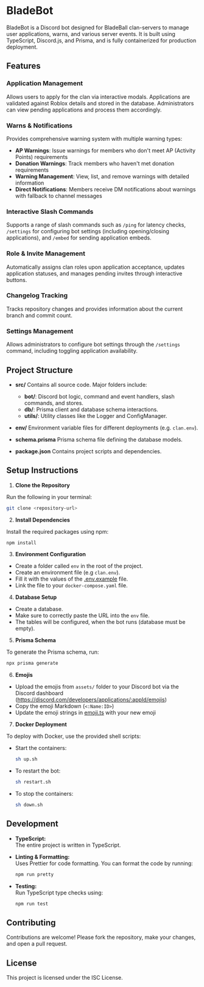 # BladeBot

BladeBot is a Discord bot designed for BladeBall clan-servers to manage user applications, warns, and various server events. It is built using TypeScript, Discord.js, and Prisma, and is fully containerized for production deployment.

## Features

### Application Management

Allows users to apply for the clan via interactive modals. Applications are validated against Roblox details and stored in the database. Administrators can view pending applications and process them accordingly.

### Warns & Notifications

Provides comprehensive warning system with multiple warning types:

- **AP Warnings**: Issue warnings for members who don't meet AP (Activity Points) requirements
- **Donation Warnings**: Track members who haven't met donation requirements
- **Warning Management**: View, list, and remove warnings with detailed information
- **Direct Notifications**: Members receive DM notifications about warnings with fallback to channel messages

### Interactive Slash Commands

Supports a range of slash commands such as `/ping` for latency checks, `/settings` for configuring bot settings (including opening/closing applications), and `/embed` for sending application embeds.

### Role & Invite Management

Automatically assigns clan roles upon application acceptance, updates application statuses, and manages pending invites through interactive buttons.

### Changelog Tracking

Tracks repository changes and provides information about the current branch and commit count.

### Settings Management

Allows administrators to configure bot settings through the `/settings` command, including toggling application availability.

## Project Structure

- **src/**
  Contains all source code. Major folders include:
  - **bot/**: Discord bot logic, command and event handlers, slash commands, and stores.
  - **db/**: Prisma client and database schema interactions.
  - **utils/**: Utility classes like the Logger and ConfigManager.
- **env/**
  Environment variable files for different deployments (e.g. `clan.env`).

- **schema.prisma**
  Prisma schema file defining the database models.

- **package.json**
  Contains project scripts and dependencies.

## Setup Instructions

1. **Clone the Repository**

Run the following in your terminal:

```bash
git clone <repository-url>
```

2. **Install Dependencies**

Install the required packages using npm:

```bash
npm install
```

3. **Environment Configuration**

- Create a folder called `env` in the root of the project.
- Create an environment file (e.g `clan.env`).
- Fill it with the values of the [.env.example](.env.example) file.
- Link the file to your `docker-compose.yaml` file.

4. **Database Setup**

- Create a database.
- Make sure to correctly paste the URL into the `env` file.
- The tables will be configured, when the bot runs (database must be empty).

5. **Prisma Schema**

To generate the Prisma schema, run:

```bash
npx prisma generate
```

6. **Emojis**

- Upload the emojis from `assets/` folder to your Discord bot via the Discord dashboard (https://discord.com/developers/applications/:appId/emojis)
- Copy the emoji Markdown (`<:Name:ID>`)
- Update the emoji strings in [emoji.ts](src/bot/assets/emoji.ts) with your new emoji

7. **Docker Deployment**

To deploy with Docker, use the provided shell scripts:

- Start the containers:

  ```bash
  sh up.sh
  ```

- To restart the bot:

  ```bash
  sh restart.sh
  ```

- To stop the containers:

  ```bash
  sh down.sh
  ```

## Development

- **TypeScript:**  
  The entire project is written in TypeScript.
- **Linting & Formatting:**  
  Uses Prettier for code formatting. You can format the code by running:

  ```bash
  npm run pretty
  ```

- **Testing:**  
  Run TypeScript type checks using:

  ```bash
  npm run test
  ```

## Contributing

Contributions are welcome! Please fork the repository, make your changes, and open a pull request.

## License

This project is licensed under the ISC License.
